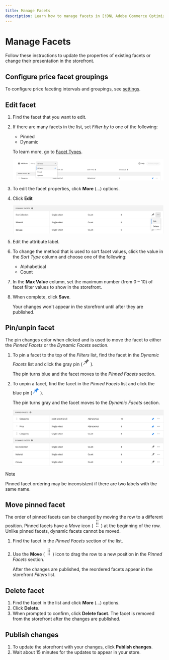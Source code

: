 ```yaml
---
title: Manage Facets
description: Learn how to manage facets in [!DNL Adobe Commerce Optimizer].
---
```

# Manage Facets

Follow these instructions to update the properties of existing facets or change their presentation in the storefront.

## Configure price facet groupings

To configure price faceting intervals and groupings, see [settings](../../settings.md).

## Edit facet

1. Find the facet that you want to edit.
1. If there are many facets in the list, set *Filter by* to one of the following:

   - Pinned
   - Dynamic

   To learn more, go to [Facet Types](type.md).

   ![Filter facets](../../assets/facets-filter-by-cropped.png)

1. To edit the facet properties, click **More** (...) options.
1. Click **Edit**

   ![Edit options](../../assets/facet-edit-menu.png)

1. Edit the attribute label.
1. To change the method that is used to sort facet values, click the value in the *Sort Type* column and choose one of the following:

    - Alphabetical
    - Count

1. In the **Max Value** column, set the maximum number (from 0 – 10) of facet filter values to show in the storefront.
1. When complete, click **Save**.

   Your changes won't appear in the storefront until after they are published.

## Pin/unpin facet

The pin changes color when clicked and is used to move the facet to either the *Pinned Facets* or the *Dynamic Facets* section.

1. To pin a facet to the top of the *Filters* list, find the facet in the *Dynamic Facets* list and click the gray pin (![Pin selector](../../assets/btn-pin-gray.png)).

   The pin turns blue and the facet moves to the *Pinned Facets* section.

1. To unpin a facet, find the facet in the *Pinned Facets* list and click the blue pin (![Pin selector](../../assets/btn-pin-blue.png)).

   The pin turns gray and the facet moves to the *Dynamic Facets* section.

   ![Pinned and dynamic facets](../../assets/facets-pinned-unpinned.png)

>[!NOTE]
>
>Pinned facet ordering may be inconsistent if there are two labels with the same name.

## Move pinned facet

The order of pinned facets can be changed by moving the row to a different position. Pinned facets have a *Move* icon (![Move selector](../../assets/btn-move.png)) at the beginning of the row. Unlike pinned facets, dynamic facets cannot be moved.

1. Find the facet in the *Pinned Facets* section of the list.
1. Use the **Move** (![Move selector](../../assets/btn-move.png)) icon to drag the row to a new position in the *Pinned Facets* section.
 
   After the changes are published, the reordered facets appear in the storefront *Filters* list.

## Delete facet

1. Find the facet in the list and click **More** (...) options.
1. Click **Delete**.
1. When prompted to confirm, click **Delete facet**.
   The facet is removed from the storefront after the changes are published.

## Publish changes

1. To update the storefront with your changes, click **Publish changes**.
1. Wait about 15 minutes for the updates to appear in your store.
